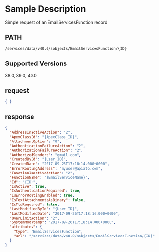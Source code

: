 # Sample Description
Simple request of an EmailServicesFunction record

## PATH
```
/services/data/v40.0/sobjects/EmailServicesFunction/{ID}
```
## Supported Versions
38.0, 39.0, 40.0

## request
 ```json
 { }
```

## response
```json
{
  "AddressInactiveAction": "2",
  "ApexClassId": "{ApexClass_ID}",
  "AttachmentOption": "0",
  "AuthenticationFailureAction": "2",
  "AuthorizationFailureAction": "2",
  "AuthorizedSenders": "gmail.com",
  "CreatedById": "{User_ID}",
  "CreatedDate": "2017-09-26T17:18:14.000+0000",
  "ErrorRoutingAddress": "myuser@apiato.com",
  "FunctionInactiveAction": "2",
  "FunctionName": "{EmailServiceName}",
  "Id": "{ID}",
  "IsActive": true,
  "IsAuthenticationRequired": true,
  "IsErrorRoutingEnabled": true,
  "IsTextAttachmentsAsBinary": false,
  "IsTlsRequired": false,
  "LastModifiedById": "{User_ID}",
  "LastModifiedDate": "2017-09-26T17:18:14.000+0000",
  "OverLimitAction": "2",
  "SystemModstamp": "2017-09-26T17:18:14.000+0000",
  "attributes": {
    "type": "EmailServicesFunction",
    "url": "/services/data/v40.0/sobjects/EmailServicesFunction/{ID}"
  }
}
```
